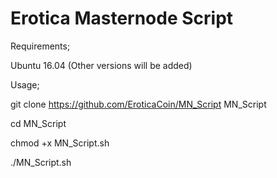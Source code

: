 # Erotica Masternode Script

Requirements;

Ubuntu 16.04 (Other versions will be added)

Usage;

git clone  https://github.com/EroticaCoin/MN_Script MN_Script

cd MN_Script

chmod +x MN_Script.sh

./MN_Script.sh
